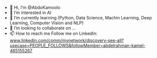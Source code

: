 - 👋 Hi, I’m @AbdoKamoolo
- 👀 I’m interested in AI
- 🌱 I’m currently learning (Python, Data Science, Machin Learning, Deep Learning, Computer Vision and NLP)
- 💞️ I’m looking to collaborate on ...
- 📫 How to reach me Follow me on LinkedIn: www.linkedin.com/comm/mynetwork/discovery-see-all?usecase=PEOPLE_FOLLOWS&followMember=abdelrahman-kamel-465155267


<!---
AbdoKamoolo/AbdoKamoolo is a ✨ special ✨ repository because its `README.md` (this file) appears on your GitHub profile.
You can click the Preview link to take a look at your changes.
--->
